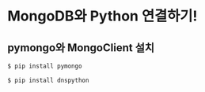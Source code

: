 # MongoDB와 Python 연결하기!

## pymongo와 MongoClient 설치

```bash
$ pip install pymongo
```

```bash
$ pip install dnspython
```
